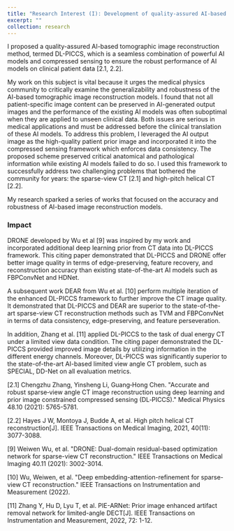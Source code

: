 ```yaml
---
title: "Research Interest (I): Development of quality-assured AI-based image reconstruction framework"
excerpt: ""
collection: research
---
```


I proposed a quality-assured AI-based tomographic image reconstruction method, termed DL-PICCS, which is a seamless combination of powerful AI models and compressed sensing to ensure the robust performance of AI models on clinical patient data [2.1, 2.2].

My work on this subject is vital because it urges the medical physics community to critically examine the generalizability and robustness of the AI-based tomographic image reconstruction models. I found that not all patient-specific image content can be preserved in AI-generated output images and the performance of the existing AI models was often suboptimal when they are applied to unseen clinical data. Both issues are serious in medical applications and must be addressed before the clinical translation of these AI models.
To address this problem, I leveraged the AI output image as the high-quality patient prior image and incorporated it into the compressed sensing framework which enforces data consistency. The proposed scheme preserved critical anatomical and pathological information while existing AI models failed to do so. I used this framework to successfully address two challenging problems that bothered the community for years: the sparse-view CT [2.1] and high-pitch helical CT [2.2].

My research sparked a series of works that focused on the accuracy and robustness of AI-based image reconstruction models.

### Impact
DRONE developed by Wu et al [9] was inspired by my work and incorporated additional deep learning prior from CT data into DL-PICCS framework. This citing paper demonstrated that DL-PICCS and DRONE offer better image quality in terms of edge-preserving, feature recovery, and reconstruction accuracy than existing state-of-the-art AI models such as FBPConvNet and HDNet.

A subsequent work DEAR from Wu et al. [10] perform multiple iteration of the enhanced DL-PICCS framework to further improve the CT image quality. It demonstrated that DL-PICCS and DEAR are superior to the state-of-the-art sparse-view CT reconstruction methods such as TVM and FBPConvNet in terms of data consistency, edge-preserving, and feature perseveration.

In addition, Zhang et al. [11] applied DL-PICCS to the task of dual energy CT under a limited view data condition. The citing paper demonstrated the DL-PICCS provided improved image details by utilizing information in the different energy channels. Moreover, DL-PICCS was significantly superior to the state-of-the-art AI-based limited view angle CT problem, such as SPECIAL, DD-Net on all evaluation metrics.

[2.1] Chengzhu Zhang, Yinsheng Li, Guang‐Hong Chen. "Accurate and robust sparse‐view angle CT image reconstruction using deep learning and prior image constrained compressed sensing (DL‐PICCS)." Medical Physics 48.10 (2021): 5765-5781.

[2.2] Hayes J W, Montoya J, Budde A, et al. High pitch helical CT reconstruction[J]. IEEE Transactions on Medical Imaging, 2021, 40(11): 3077-3088.

[9] Weiwen Wu, et al. "DRONE: Dual-domain residual-based optimization network for sparse-view CT reconstruction." IEEE Transactions on Medical Imaging 40.11 (2021): 3002-3014.

[10] Wu, Weiwen, et al. "Deep embedding-attention-refinement for sparse-view CT reconstruction." IEEE Transactions on Instrumentation and Measurement (2022).

[11] Zhang Y, Hu D, Lyu T, et al. PIE-ARNet: Prior image enhanced artifact removal network for limited-angle DECT[J]. IEEE Transactions on Instrumentation and Measurement, 2022, 72: 1-12.
